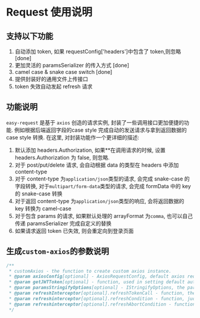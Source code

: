 # Request 使用说明

## 支持以下功能
1. 自动添加 token, 如果 requestConfig['headers']中包含了 token,则忽略 [done]
2. 更加灵活的 paramsSerializer 的传入方式 [done]
3. camel case & snake case switch [done]
4. 提供封装好的通用文件上传接口
5. token 失效自动发起 refresh 请求

## 功能说明
`easy-request` 是基于 `axios` 创造的请求实例, 封装了一些调用接口更加便捷的功能. 例如根据后端返回字段的case style 完成自动的发送请求与拿到返回数据的 case style 转换.
在这里, 对封装功能作一个更详细的描述:
1. 默认添加 headers.Authorization, 如果**在调用请求的时候, 设置 headers.Authorization 为 false, 则忽略.
2. 对于 post/put/delete 请求, 会自动根据 data 的类型在 headers 中添加 content-type
3. 对于 content-type 为`application/json`类型的请求, 会完成 snake-case 的字段转换, 对于`multipart/form-data`类型的请求, 会完成 formData 中的 key 的 snake-case 转换
4. 对于返回 content-type 为`application/json`类型的响应, 会将返回数据的 key 转换为 camel-case
5. 对于包含 params 的请求, 如果默认处理的 arrayFormat 为`comma`, 也可以自己传递 paramsSerializer 完成自定义的替换
6. 如果请求返回 token 已失效, 则会重定向到登录页面

## 生成`custom-axios`的参数说明
```typescript
/**
 * customAxios - the function to create custom axios instance.
 * @param axiosConfig[optional] - AxiosRequestConfig, default axios request config, like baseUrl
 * @param getJWTToken[optional] - function, used in setting default authorization value
 * @param paramsStringifyOptions[optional] - IStringifyOptions, the params of qs.stringify
 * @param refreshInterceptor[optional].refreshTokenCall - function, the function to refresh token
 * @param refreshinterceptor[optional].refreshCondition - function, judge axios error is expored token errot, return false
 * @param refreshinterceptor[optional].refreshAbortCondition - function, judge the refresh call should be abort, return false
 */
```
